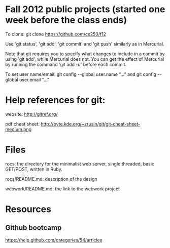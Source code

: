 Fall 2012 public projects (started one week before the class ends)
=========================

To clone: git clone https://github.com/cs253/f12

Use 'git status', 'git add', 'git commit' and 'git push' similarly as in Mercurial.  

Note that git requires you to specify what changes to include in a commit by using 'git add', while Mercurial does not.  You can get the effect of Mercurial by running the command 'git add -u' before each commit.

To set user name/email: git config --global user.name "..."  and git config --global user.email "..."

Help references for git:
========================

website: http://gitref.org/

pdf cheat sheet:  http://byte.kde.org/~zrusin/git/git-cheat-sheet-medium.png


Files
=====
rocs: the directory for the minimalist web server, single threaded, basic GET/POST, written in Ruby.

rocs/README.md: description of the design

webwork/README.md: the link to the webwork project

Resources
=========

Github bootcamp
---------------

https://help.github.com/categories/54/articles


